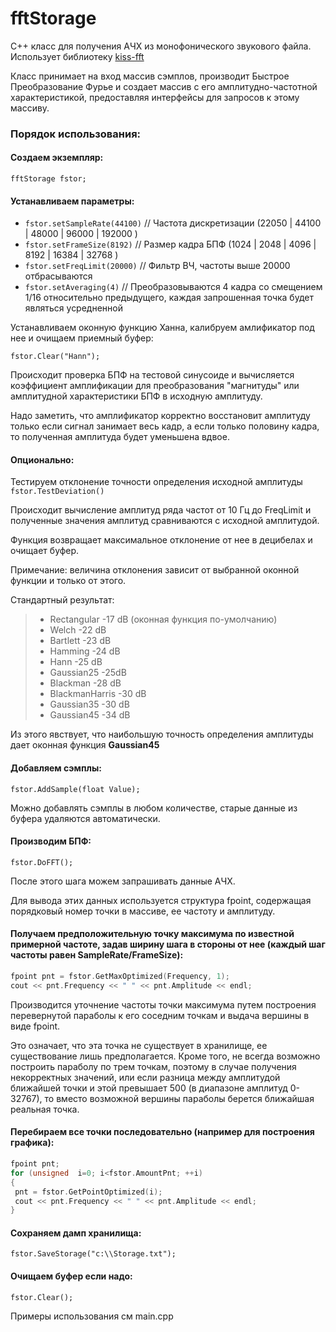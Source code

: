 # fftStorage
C++ класс для получения АЧХ из монофонического звукового файла.
Использует библиотеку <a href="https://github.com/mborgerding/kissfft">kiss-fft</a>

Класс принимает на вход массив сэмплов, производит Быстрое Преобразование Фурье и создает массив с его амплитудно-частотной характеристикой, предоставляя интерфейсы для запросов к этому массиву.

### Порядок использования:
#### Создаем экземпляр:
```fftStorage fstor;```
#### Устанавливаем параметры:
- ```fstor.setSampleRate(44100)```   // Частота дискретизации (22050 | 44100 | 48000 | 96000 | 192000 )
- ```fstor.setFrameSize(8192)```     // Размер кадра БПФ (1024 | 2048 | 4096 | 8192 | 16384 | 32768 )
- ```fstor.setFreqLimit(20000)```    // Фильтр ВЧ, частоты выше 20000 отбрасываются
- ```fstor.setAveraging(4)```        // Преобразовываются 4 кадра со смещением 1/16 относительно предыдущего, каждая запрошенная точка будет являться усредненной

Устанавливаем оконную функцию Ханна, калибруем амлификатор под нее и очищаем приемный буфер:

```fstor.Clear("Hann");```

Происходит проверка БПФ на тестовой синусоиде и вычисляется коэффициент амплификации для преобразования "магнитуды" или амплитудной характеристики БПФ в исходную амплитуду.

 Надо заметить, что амплификатор корректно восстановит амплитуду только если сигнал занимает весь кадр, а если только половину кадра, то полученная амплитуда будет уменьшена вдвое.
 
#### Опционально: 
Тестируем отклонение точности определения исходной амплитуды ```fstor.TestDeviation()```

 Происходит вычисление амплитуд ряда частот от 10 Гц до FreqLimit и полученные значения амплитуд сравниваются с исходной амплитудой.
 
 Функция возвращает максимальное отклонение от нее в децибелах и очищает буфер.
 
 Примечание: величина отклонения зависит от выбранной оконной функции и только от этого.
 
 Стандартный результат:
> - Rectangular -17 dB (оконная функция по-умолчанию)
> - Welch -22 dB 
> - Bartlett -23 dB
> - Hamming -24 dB
> - Hann -25 dB
> - Gaussian25 -25dB
> - Blackman -28 dB
> - BlackmanHarris -30 dB
> - Gaussian35 -30 dB
> - Gaussian45 -34 dB

 Из этого явствует, что наибольшую точность определения амплитуды дает оконная функция <b>Gaussian45</b>
#### Добавляем сэмплы:
```fstor.AddSample(float Value);```

Можно добавлять сэмплы в любом количестве, старые данные из буфера удаляются автоматически.

#### Производим БПФ: 
```fstor.DoFFT();```

После этого шага можем запрашивать данные АЧХ.

Для вывода этих данных используется структура fpoint, содержащая порядковый номер точки в массиве, ее частоту и амплитуду.

#### Получаем предположительную точку максимума по известной примерной частоте, задав ширину шага в стороны от нее (каждый шаг частоты равен SampleRate/FrameSize):

```c
fpoint pnt = fstor.GetMaxOptimized(Frequency, 1);
cout << pnt.Frequency << " " << pnt.Amplitude << endl;
```

Производится уточнение частоты точки максимума путем построения перевернутой параболы к его соседним точкам и выдача вершины в виде fpoint.

Это означает, что эта точка не существует в хранилище, ее существование лишь предполагается. Кроме того, не всегда возможно построить параболу по трем точкам, поэтому в случае получения некорректных значений, или если разница между амплитудой ближайшей точки и этой превышает 500 (в диапазоне амплитуд 0-32767), то вместо возможной вершины параболы берется ближайшая реальная точка.

#### Перебираем все точки последовательно (например для построения графика):
```cpp
fpoint pnt;
for (unsigned  i=0; i<fstor.AmountPnt; ++i)
{
 pnt = fstor.GetPointOptimized(i);
 cout << pnt.Frequency << " " << pnt.Amplitude << endl;
}
```

#### Сохраняем дамп хранилища: 
```fstor.SaveStorage("c:\\Storage.txt");```

#### Очищаем буфер если надо: 
```fstor.Clear();```

Примеры использования см main.cpp
 
 
